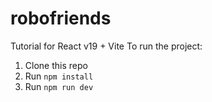 # robofriends
Tutorial for React v19 + Vite
To run the project: 

1. Clone this repo
2. Run `npm install`
3. Run `npm run dev`